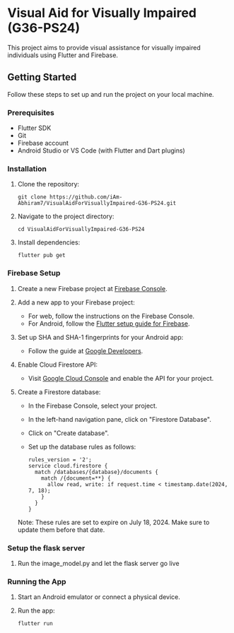 # Visual Aid for Visually Impaired (G36-PS24)

This project aims to provide visual assistance for visually impaired individuals using Flutter and Firebase.

## Getting Started

Follow these steps to set up and run the project on your local machine.

### Prerequisites

- Flutter SDK
- Git
- Firebase account
- Android Studio or VS Code (with Flutter and Dart plugins)

### Installation

1. Clone the repository:
   ```
   git clone https://github.com/iAm-Abhiram7/VisualAidForVisuallyImpaired-G36-PS24.git
   ```

2. Navigate to the project directory:
   ```
   cd VisualAidForVisuallyImpaired-G36-PS24
   ```

3. Install dependencies:
   ```
   flutter pub get
   ```

### Firebase Setup

1. Create a new Firebase project at [Firebase Console](https://console.firebase.google.com/).

2. Add a new app to your Firebase project:
   - For web, follow the instructions on the Firebase Console.
   - For Android, follow the [Flutter setup guide for Firebase](https://firebase.google.com/docs/flutter/setup?platform=android).

3. Set up SHA and SHA-1 fingerprints for your Android app:
   - Follow the guide at [Google Developers](https://developers.google.com/android/guides/client-auth).

4. Enable Cloud Firestore API:
   - Visit [Google Cloud Console](https://console.cloud.google.com/apis/library/firestore.googleapis.com?project=your-project-name) and enable the API for your project.

5. Create a Firestore database:
   - In the Firebase Console, select your project.
   - In the left-hand navigation pane, click on "Firestore Database".
   - Click on "Create database".
   - Set up the database rules as follows:

     ```
     rules_version = '2';
     service cloud.firestore {
       match /databases/{database}/documents {
         match /{document=**} {
           allow read, write: if request.time < timestamp.date(2024, 7, 18);
         }
       }
     }
     ```

   Note: These rules are set to expire on July 18, 2024. Make sure to update them before that date.

### Setup the flask server

1. Run the image_model.py and let the flask server go live

### Running the App

1. Start an Android emulator or connect a physical device.

2. Run the app:
   ```
   flutter run
   ```

